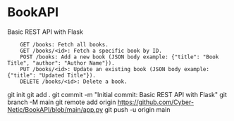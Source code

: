 # BookAPI
Basic REST API with Flask

        GET /books: Fetch all books.
        GET /books/<id>: Fetch a specific book by ID.
        POST /books: Add a new book (JSON body example: {"title": "Book Title", "author": "Author Name"}).
        PUT /books/<id>: Update an existing book (JSON body example: {"title": "Updated Title"}).
        DELETE /books/<id>: Delete a book.

git init
git add .
git commit -m "Initial commit: Basic REST API with Flask"
git branch -M main
git remote add origin https://github.com/Cyber-Netic/BookAPI/blob/main/app.py
git push -u origin main
